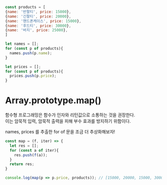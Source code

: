 ```js
const products = [
{name: '반팔티', price: 15000},
{name: '긴팔티', price: 20000},
{name: '핸드폰케이스', price: 15000},
{name: '후드티', price: 30000},
{name: '바지', price: 25000},
]
```


```js
let names = [];
for (const p of products){
  names.push(p.name);
}

let prices = [];
for (const p of products){
  prices.push(p.price);
}
```

# Array.prototype.map()

함수형 프로그래밍은 함수가 인자와 리턴값으로 소통하는 것을 권장한다.  
이는 암묵적 입력, 암묵적 출력을 피해 부수 효과를 방지하기 위함이다.  

names, prices 를 추출한 for of 문을 조금 더 추상화해보자!

```js
const map = (f, iter) => {
  let res = [];
  for (const a of iter){
    res.push(f(a));
  }
  return res;
}
```

```js
console.log(map(p => p.price, products)); // [15000, 20000, 15000, 30000, 25000]
```
